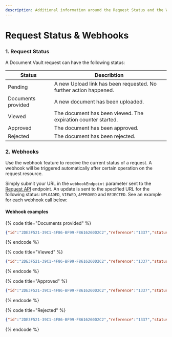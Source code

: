 ```yaml
---
description: Additional information around the Request Status and the Webhooks
---
```


# Request Status & Webhooks

### 1. Request Status

A Document Vault request can have the following status:

| Status             | Describtion                                                       |
| ------------------ | ----------------------------------------------------------------- |
| Pending            | A new Upload link has been requested. No further action happened. |
| Documents provided | A new document has been uploaded.                                 |
| Viewed             | The document has been viewed. The expiration counter started.     |
| Approved           | The document has been approved.                                   |
| Rejected           | The document has been rejected.                                   |

### 2. Webhooks

Use the webhook feature to receive the current status of a request. A webhook will be triggered automatically after certain operation on the request resource.&#x20;

Simply submit your URL in the `webhookEndpoint` parameter sent to the [Request API](./#1.-request-upload-link) endpoint. An update is sent to the specified URL for the following status: `UPLOADED`, `VIEWED`, `APPROVED` and `REJECTED`. See an example for each webhook call below:&#x20;

#### Webhook examples

{% code title="Documents provided" %}
```json
{"id":"2DE3F521-39C1-4F86-BF99-F8616260D2C2","reference":"1337","status":"UPLOADED","validUntil":"2022-03-30T12:35:06.070Z"}

```
{% endcode %}

{% code title="Viewed" %}
```json
{"id":"2DE3F521-39C1-4F86-BF99-F8616260D2C2","reference":"1337","status":"VIEWED","validUntil":"2022-03-23T12:52:08.567Z"}

```
{% endcode %}

{% code title="Approved" %}
```json
{"id":"2DE3F521-39C1-4F86-BF99-F8616260D2C2","reference":"1337","status":"APPROVED","validUntil":"2022-03-23T12:52:08.567Z"}

```
{% endcode %}

{% code title="Rejected" %}
```json
{"id":"2DE3F521-39C1-4F86-BF99-F8616260D2C2","reference":"1337","status":"REJECTED","validUntil":"2022-03-23T12:52:08.567Z"}

```
{% endcode %}
